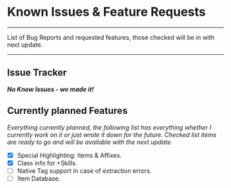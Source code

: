 # Known Issues & Feature Requests

---

List of Bug Reports and requested features, those checked will be in with next update.

---

## Issue Tracker

***No Know Issues - we made it!***

## Currently planned Features

*Everything currently planned, the following list has everything whether I currently work on it or just wrote it down for the future. Checked list items are ready to go and will be available with the next update.*

* [x] Special Highlighting: Items & Affixes.
* [x] Class info for +Skills.
* [ ] Native Tag support in case of extraction errors.
* [ ] Item Database.